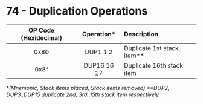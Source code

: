 # 74 - Duplication Operations


| OP Code (Hexidecimal) | Operation* | Description | 
|:-:|:-:|:-|
|0x80|DUP1 1 2|Duplicate 1st stack item**|
|0x8f|DUP16 16 17|Duplicate 16th stack item|

**(Mnemonic, Stack items placed, Stack items removed)*
*\*\*DUP2, DUP3..DUP15 duplicate 2nd, 3rd..15th stack item respectively* 

